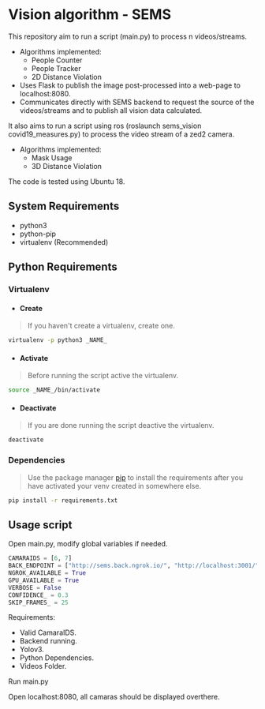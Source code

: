 # Vision algorithm - SEMS

This repository aim to run a script (main.py) to process n videos/streams.
- Algorithms implemented:
  - People Counter
  - People Tracker
  - 2D Distance Violation
- Uses Flask to publish the image post-processed into a web-page to localhost:8080. 
- Communicates directly with SEMS backend to request the source of the videos/streams and to publish all vision data calculated.

It also aims to run a script using ros (roslaunch sems_vision covid19_measures.py) to process the video stream of a zed2 camera.
- Algorithms implemented:
  - Mask Usage
  - 3D Distance Violation

The code is tested using Ubuntu 18.

## System Requirements
- python3
- python-pip
- virtualenv (Recommended)

## Python Requirements

### Virtualenv
- #### Create
> If you haven't create a virtualenv, create one.
```bash
virtualenv -p python3 _NAME_
```

- #### Activate
> Before running the script active the virtualenv.
```bash
source _NAME_/bin/activate
```

- #### Deactivate
> If you are done running the script deactive the virtualenv.
```bash
deactivate
```

### Dependencies

> Use the package manager [pip](https://pip.pypa.io/en/stable/) to install the requirements after you have activated your venv created in somewhere else.

```bash
pip install -r requirements.txt
```

## Usage script
Open main.py, modify global variables if needed.

```python
CAMARAIDS = [6, 7]
BACK_ENDPOINT = ["http://sems.back.ngrok.io/", "http://localhost:3001/"][0]
NGROK_AVAILABLE = True
GPU_AVAILABLE = True
VERBOSE = False
CONFIDENCE_ = 0.3
SKIP_FRAMES_ = 25
```

Requirements:
- Valid CamaraIDS.
- Backend running.
- Yolov3.
- Python Dependencies.
- Videos Folder.

Run main.py

Open localhost:8080, all camaras should be displayed overthere.
